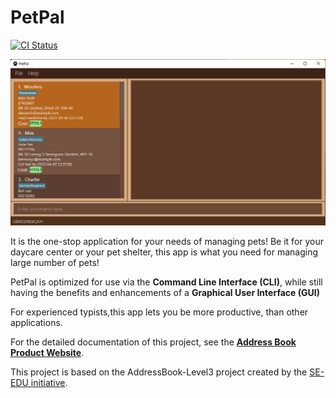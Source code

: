 # PetPal
[![CI Status](https://github.com/AY2223S2-CS2103T-T14-2/tp/workflows/Java%20CI/badge.svg)](https://github.com/AY2223S2-CS2103T-T14-2/tp/actions)

![Ui](docs/images/Ui.png)

It is the one-stop application for your needs of managing pets! Be it for your daycare center or your pet shelter,
this app is what you need for managing large number of pets!

PetPal is optimized for use via the **Command Line Interface (CLI)**, while still having the benefits and enhancements
of a **Graphical User Interface (GUI)**

For experienced typists,this app lets you be more productive, than other applications.

For the detailed documentation of this project, see the **[Address Book Product Website](https://ay2223s2-cs2103t-t14-2.github.io/tp/)**.

This project is based on the AddressBook-Level3 project created by the [SE-EDU initiative](https://se-education.org).
